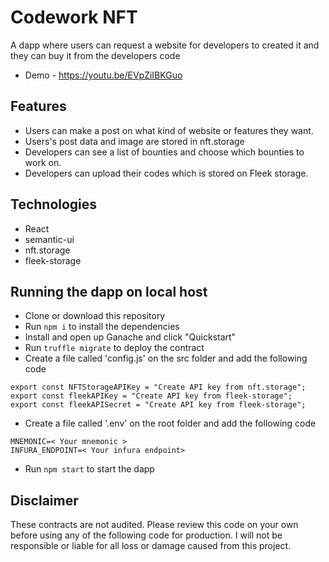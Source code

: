 # Codework NFT
A dapp where users can request a website for developers to created it and they can buy it from the developers code

- Demo - https://youtu.be/EVpZiIBKGuo

## Features
- Users can make a post on what kind of website or features they want.
- Users's post data and image are stored in nft.storage
- Developers can see a list of bounties and choose which bounties to work on.
- Developers can upload their codes which is stored on Fleek storage.

## Technologies
- React
- semantic-ui
- nft.storage
- fleek-storage

## Running the dapp on local host
- Clone or download this repository
- Run `npm i` to install the dependencies
- Install and open up Ganache and click "Quickstart"
- Run `truffle migrate` to deploy the contract
- Create a file called 'config.js' on the src folder and add the following code
```
export const NFTStorageAPIKey = "Create API key from nft.storage";
export const fleekAPIKey = "Create API key from fleek-storage";
export const fleekAPISecret = "Create API key from fleek-storage";
```
- Create a file called '.env' on the root folder and add the following code
```
MNEMONIC=< Your mnemonic >
INFURA_ENDPOINT=< Your infura endpoint>
```
- Run `npm start` to start the dapp

## Disclaimer
These contracts are not audited.  Please review this code on your own before using any of the following code for production.  I will not be responsible or liable for all loss or damage caused from this project.